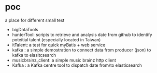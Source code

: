 poc
===

a place for different small test

* bigDataTools
* hunterTool: scripts to retrieve and analysis date from github to identify poteitial talent (especially located in Taiwan)
* itTalent: a test for quick myBatis + web service
* kafka : a simple demostration to connect data from producer (json) to kafka to elasitcsearch 
* musicbrainz_client: a simple music brainz http client 
* Kafka : a Kafka centre tool to dispatch date from/to elasticsearch

